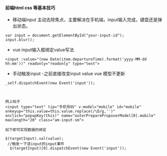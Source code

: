 #### 前端html css 等基本技巧

* 移动端input 主动去除焦点，主要解决在手机端，input输入完成，键盘还是弹出状态。

```
var input = document.getElementById("your-input-id");
input.blur();
```
* vue input输入框绑定value写法

```
<input :value="(new Date(item.departureTime).format('yyyy-MM-dd hh:mm'))" readonly="readonly" type="text">

```
* 手动触发input -之前直接改变input value vue 模型不更新

```
_self.dispatchEvent(new Event('input'));



网上帖子
<input type="text" tip="手机号码" v-model="mobile" id="mobile" onkeyup="this.value=this.value.replace(/\D/g,'')" onclick="popupKey(this)" name="outerPrepareProposerModel[0].mobile" maxlength="20" class="am-input-sm">

如下即可实现数据的绑定

$(targetInput).val(value);
 //触发一下该input的input事件
  $(targetInput)[0].dispatchEvent(new Event('input'));
```
